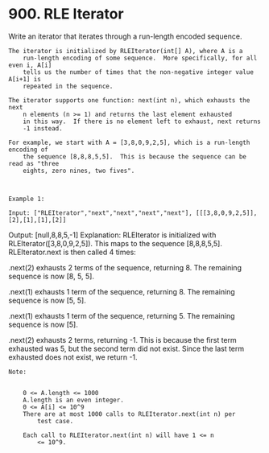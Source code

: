 # 900. RLE Iterator

Write an iterator that iterates through a run-length encoded sequence.

    The iterator is initialized by RLEIterator(int[] A), where A is a
        run-length encoding of some sequence.  More specifically, for all even i, A[i]
        tells us the number of times that the non-negative integer value A[i+1] is
        repeated in the sequence.

    The iterator supports one function: next(int n), which exhausts the next
        n elements (n >= 1) and returns the last element exhausted
        in this way.  If there is no element left to exhaust, next returns
        -1 instead.

    For example, we start with A = [3,8,0,9,2,5], which is a run-length encoding of
        the sequence [8,8,8,5,5].  This is because the sequence can be read as "three
        eights, zero nines, two fives".

     

    Example 1:

    Input: ["RLEIterator","next","next","next","next"], [[[3,8,0,9,2,5]],[2],[1],[1],[2]]
Output: [null,8,8,5,-1]
Explanation: 
RLEIterator is initialized with RLEIterator([3,8,0,9,2,5]).
This maps to the sequence [8,8,8,5,5].
RLEIterator.next is then called 4 times:

.next(2) exhausts 2 terms of the sequence, returning 8.  The remaining sequence is now [8, 5, 5].

.next(1) exhausts 1 term of the sequence, returning 8.  The remaining sequence is now [5, 5].

.next(1) exhausts 1 term of the sequence, returning 5.  The remaining sequence is now [5].

.next(2) exhausts 2 terms, returning -1.  This is because the first term exhausted was 5,
but the second term did not exist.  Since the last term exhausted does not exist, we return -1.

    Note:

    
        0 <= A.length <= 1000
        A.length is an even integer.
        0 <= A[i] <= 10^9
        There are at most 1000 calls to RLEIterator.next(int n) per
            test case.
        
        Each call to RLEIterator.next(int n) will have 1 <= n
            <= 10^9.